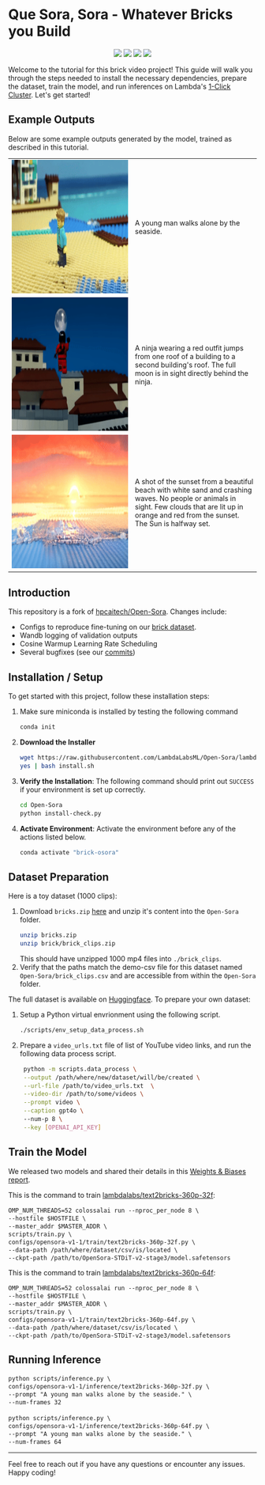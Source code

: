 # Que Sora, Sora - Whatever Bricks you Build

<div align="center">
    <a href="https://api.wandb.ai/links/lambdalabs/d71480sb"><img src="https://img.shields.io/badge/wandb-report-purple"></a>
    <a href="https://huggingface.co/datasets/lambdalabs/text2bricks"><img src="https://img.shields.io/badge/Huggingface-datasets-purple"></a>
    <a href="https://huggingface.co/lambdalabs/text2bricks-360p-64f"><img src="https://img.shields.io/badge/Huggingface-model-purple"></a>
    <a href="http://207.211.177.211:7860/"><img src="https://img.shields.io/badge/gradio-demo-purple"></a>    
</div>

Welcome to the tutorial for this brick video project!
This guide will walk you through the steps needed to install the necessary dependencies, prepare the dataset, train the model, and run inferences on Lambda's [1-Click Cluster](http://lambdalabs.com/service/gpu-cloud/1-click-clusters). Let's get started!

## Example Outputs
Below are some example outputs generated by the model, trained as described in this tutorial.
<div align="center">
  <table>
    <tr>
      <td><img src="./assets/demo/text2bricks_32f_sample_15.gif" width="480" height="270" alt="A young man walks alone by the seaside."/></td>
      <td width="240">A young man walks alone by the seaside.</td>
    </tr>
    <tr>
      <td><img src="./assets/demo/text2bricks_32f_sample_8.gif" width="480" height="270" alt="A ninja wearing a red outfit jumps from one roof of a building to a second building's roof. The full moon is in sight directly behind the ninja."/></td>
      <td width="240">A ninja wearing a red outfit jumps from one roof of a building to a second building's roof. The full moon is in sight directly behind the ninja.</td>
    </tr>
    <tr>
      <td><img src="./assets/demo/text2bricks_32f_sample_5.gif" width="480" height="270" alt="A shot of the sunset from a beautiful beach with white sand and crashing waves. No people or animals in sight. Few clouds that are lit up in orange and red from the sunset. The Sun is halfway set."/></td>
      <td width="240">A shot of the sunset from a beautiful beach with white sand and crashing waves. No people or animals in sight. Few clouds that are lit up in orange and red from the sunset. The Sun is halfway set.</td>
    </tr>
  </table>
</div>


## Introduction
This repository is a fork of [hpcaitech/Open-Sora](https://github.com/hpcaitech/Open-Sora).
Changes include:
- Configs to reproduce fine-tuning on our [brick dataset](https://lambdaml.s3.us-west-1.amazonaws.com/brick.zip).
- Wandb logging of validation outputs
- Cosine Warmup Learning Rate Scheduling
- Several bugfixes (see our [commits](../../commits/lambda_bricks/))


## Installation / Setup
To get started with this project, follow these installation steps:
1. Make sure miniconda is installed by testing the following command
    ```bash
    conda init
    ```
2. **Download the Installer**
   ```bash
   wget https://raw.githubusercontent.com/LambdaLabsML/Open-Sora/lambda_bricks/install.sh
   yes | bash install.sh
   ```
3. **Verify the Installation**:
    The following command should print out `SUCCESS` if your environment is set up correctly.
    ```bash
    cd Open-Sora
    python install-check.py
    ```
4. **Activate Environment**:
    Activate the environment before any of the actions listed below.
    ```bash
    conda activate "brick-osora"
    ```



## Dataset Preparation
Here is a toy dataset (1000 clips):
1. Download `bricks.zip` [here](https://lambdaml.s3.us-west-1.amazonaws.com/brick.zip) and unzip it's content into the `Open-Sora` folder.
    ```bash
    unzip bricks.zip
    unzip brick/brick_clips.zip
    ```
    This should have unzipped 1000 mp4 files into `./brick_clips`.
2. Verify that the paths match the demo-csv file for this dataset named `Open-Sora/brick_clips.csv` and are accessible from within the `Open-Sora` folder.

The full dataset is available on [Huggingface](https://huggingface.co/datasets/lambdalabs/text2bricks). To prepare your own dataset:
1. Setup a Python virtual envrionment using the following script.
    ```bash
    ./scripts/env_setup_data_process.sh
    ```
2. Prepare a `video_urls.txt` file of list of YouTube video links, and run the following data process script.
   ```bash
    python -m scripts.data_process \
    --output /path/where/new/dataset/will/be/created \
    --url-file /path/to/video_urls.txt  \
    --video-dir /path/to/some/videos \
    --prompt video \
    --caption gpt4o \ 
    --num-p 8 \
    --key [OPENAI_API_KEY]
   ```


## Train the Model

We released two models and shared their details in this [Weights & Biases report](https://api.wandb.ai/links/lambdalabs/d71480sb).

This is the command to train [lambdalabs/text2bricks-360p-32f](https://huggingface.co/lambdalabs/text2bricks-360p-32f):

```
OMP_NUM_THREADS=52 colossalai run --nproc_per_node 8 \
--hostfile $HOSTFILE \
--master_addr $MASTER_ADDR \
scripts/train.py \
configs/opensora-v1-1/train/text2bricks-360p-32f.py \
--data-path /path/where/dataset/csv/is/located \
--ckpt-path /path/to/OpenSora-STDiT-v2-stage3/model.safetensors
```

This is the command to train [lambdalabs/text2bricks-360p-64f](https://huggingface.co/lambdalabs/text2bricks-360p-64f):

```
OMP_NUM_THREADS=52 colossalai run --nproc_per_node 8 \
--hostfile $HOSTFILE \
--master_addr $MASTER_ADDR \
scripts/train.py \
configs/opensora-v1-1/train/text2bricks-360p-64f.py \
--data-path /path/where/dataset/csv/is/located \
--ckpt-path /path/to/OpenSora-STDiT-v2-stage3/model.safetensors
```


## Running Inference

```
python scripts/inference.py \
configs/opensora-v1-1/inference/text2bricks-360p-32f.py \
--prompt "A young man walks alone by the seaside." \
--num-frames 32

python scripts/inference.py \
configs/opensora-v1-1/inference/text2bricks-360p-64f.py \
--prompt "A young man walks alone by the seaside." \
--num-frames 64
```

---

Feel free to reach out if you have any questions or encounter any issues. Happy coding!
